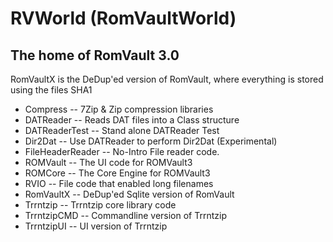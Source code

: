 # RVWorld (RomVaultWorld)

## The home of RomVault 3.0

RomVaultX is the DeDup'ed version of RomVault, where everything is stored using the files SHA1

* Compress         --  7Zip & Zip compression libraries
* DATReader        --  Reads DAT files into a Class structure
* DATReaderTest    --  Stand alone DATReader Test
* Dir2Dat          --  Use DATReader to perform Dir2Dat (Experimental)
* FileHeaderReader --  No-Intro File reader code.
* ROMVault         --  The UI code for ROMVault3
* ROMCore          --  The Core Engine for ROMVault3
* RVIO             --  File code that enabled long filenames
* RomVaultX        --  DeDup'ed Sqlite version of RomVault
* Trrntzip         --  Trrntzip core library code
* TrrntzipCMD      --  Commandline version of Trrntzip
* TrrntzipUI       --  UI version of Trrntzip
